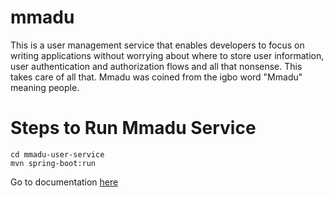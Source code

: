 # mmadu
This is a user management service that enables developers to focus on writing applications without worrying about where to store user information, user authentication and authorization flows and all that nonsense. This takes care of all that. Mmadu was coined from the igbo word "Mmadu" meaning people. 

# Steps to Run Mmadu Service 

```shell
cd mmadu-user-service
mvn spring-boot:run
```
Go to documentation [here](https://geraldoyudo.github.io/mmadu/)
